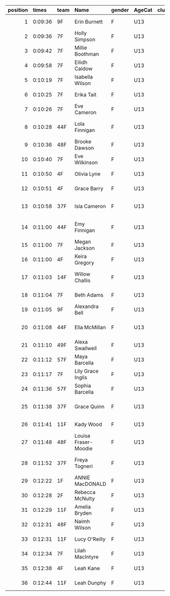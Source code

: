 |   position | times   | team   | Name                 | gender   | AgeCat   |   clubnumber | Club name           | Website                               |   finishPosition |
|-----------:|:--------|:-------|:---------------------|:---------|:---------|-------------:|:--------------------|:--------------------------------------|-----------------:|
|          1 | 0:09:36 | 9F     | Erin Burnett         | F        | U13      |            9 | Garscube Harriers   | https://www.garscubeharriers.org.uk/  |                1 |
|          2 | 0:09:36 | 7F     | Holly Simpson        | F        | U13      |            7 | Giffnock North AC   | https://www.giffnocknorth.co.uk/      |                2 |
|          3 | 0:09:42 | 7F     | Millie Boothman      | F        | U13      |            7 | Giffnock North AC   | https://www.giffnocknorth.co.uk/      |                3 |
|          4 | 0:09:58 | 7F     | Eilidh Caldow        | F        | U13      |            7 | Giffnock North AC   | https://www.giffnocknorth.co.uk/      |                4 |
|          5 | 0:10:19 | 7F     | Isabella Wilson      | F        | U13      |            7 | Giffnock North AC   | https://www.giffnocknorth.co.uk/      |                5 |
|          6 | 0:10:25 | 7F     | Erika Tait           | F        | U13      |            7 | Giffnock North AC   | https://www.giffnocknorth.co.uk/      |                6 |
|          7 | 0:10:26 | 7F     | Eve Cameron          | F        | U13      |            7 | Giffnock North AC   | https://www.giffnocknorth.co.uk/      |                7 |
|          8 | 0:10:28 | 44F    | Lola Finnigan        | F        | U13      |           44 | North Ayrshire AAC  | https://naathletics.co.uk/            |                8 |
|          9 | 0:10:36 | 48F    | Brooke Dawson        | F        | U13      |           48 | Springburn Harriers | https://www.springburnharriers.co.uk/ |                9 |
|         10 | 0:10:40 | 7F     | Eve Wilkinson        | F        | U13      |            7 | Giffnock North AC   | https://www.giffnocknorth.co.uk/      |               10 |
|         11 | 0:10:50 | 4F     | Olivia Lyne          | F        | U13      |            4 | Inverclyde AC       | https://www.inverclydeac.org/         |               11 |
|         12 | 0:10:51 | 4F     | Grace Barry          | F        | U13      |            4 | Inverclyde AC       | https://www.inverclydeac.org/         |               12 |
|         13 | 0:10:58 | 37F    | Isla Cameron         | F        | U13      |           37 | Law & District AAC  | http://www.lawaac.co.uk/              |               13 |
|         14 | 0:11:00 | 44F    | Emy Finnigan         | F        | U13      |           44 | North Ayrshire AAC  | https://naathletics.co.uk/            |               14 |
|         15 | 0:11:00 | 7F     | Megan Jackson        | F        | U13      |            7 | Giffnock North AC   | https://www.giffnocknorth.co.uk/      |               15 |
|         16 | 0:11:00 | 4F     | Keira Gregory        | F        | U13      |            4 | Inverclyde AC       | https://www.inverclydeac.org/         |               16 |
|         17 | 0:11:03 | 14F    | Willow Challis       | F        | U13      |           14 | Ayr Seaforth AC     | https://www.ayrseaforth.co.uk/        |               17 |
|         18 | 0:11:04 | 7F     | Beth Adams           | F        | U13      |            7 | Giffnock North AC   | https://www.giffnocknorth.co.uk/      |               18 |
|         19 | 0:11:05 | 9F     | Alexandra Bell       | F        | U13      |            9 | Garscube Harriers   | https://www.garscubeharriers.org.uk/  |               19 |
|         20 | 0:11:08 | 44F    | Ella McMillan        | F        | U13      |           44 | North Ayrshire AAC  | https://naathletics.co.uk/            |               20 |
|         21 | 0:11:10 | 49F    | Alexa Swallwell      | F        | U13      |           49 | Stewartry AC        | nan                                   |               21 |
|         22 | 0:11:12 | 57F    | Maya Barcella        | F        | U13      |           57 | Whitemoss AAC       | https://whitemossaac.co.uk/           |               22 |
|         23 | 0:11:17 | 7F     | Lily Grace Inglis    | F        | U13      |            7 | Giffnock North AC   | https://www.giffnocknorth.co.uk/      |               23 |
|         24 | 0:11:36 | 57F    | Sophia Barcella      | F        | U13      |           57 | Whitemoss AAC       | https://whitemossaac.co.uk/           |               24 |
|         25 | 0:11:38 | 37F    | Grace Quinn          | F        | U13      |           37 | Law & District AAC  | http://www.lawaac.co.uk/              |               25 |
|         26 | 0:11:41 | 11F    | Kady Wood            | F        | U13      |           11 | Airdrie Harriers    | http://airdrieharriers.org/           |               26 |
|         27 | 0:11:48 | 48F    | Louisa Fraser-Moodie | F        | U13      |           48 | Springburn Harriers | https://www.springburnharriers.co.uk/ |               27 |
|         28 | 0:11:52 | 37F    | Freya Togneri        | F        | U13      |           37 | Law & District AAC  | http://www.lawaac.co.uk/              |               28 |
|         29 | 0:12:22 | 1F     | ANNIE MacDONALD      | F        | U13      |            1 | East Kilbride AC    | http://www.ekac.org.uk/               |               29 |
|         30 | 0:12:28 | 2F     | Rebecca McNulty      | F        | U13      |            2 | Kilmarnock H&AC     | http://www.kilmarnockharriers.com/    |               30 |
|         31 | 0:12:29 | 11F    | Amelia Bryden        | F        | U13      |           11 | Airdrie Harriers    | http://airdrieharriers.org/           |               31 |
|         32 | 0:12:31 | 48F    | Naimh Wilson         | F        | U13      |           48 | Springburn Harriers | https://www.springburnharriers.co.uk/ |               32 |
|         33 | 0:12:31 | 11F    | Lucy O'Reilly        | F        | U13      |           11 | Airdrie Harriers    | http://airdrieharriers.org/           |               33 |
|         34 | 0:12:34 | 7F     | Lilah MacIntyre      | F        | U13      |            7 | Giffnock North AC   | https://www.giffnocknorth.co.uk/      |               34 |
|         35 | 0:12:38 | 4F     | Leah Kane            | F        | U13      |            4 | Inverclyde AC       | https://www.inverclydeac.org/         |               35 |
|         36 | 0:12:44 | 11F    | Leah Dunphy          | F        | U13      |           11 | Airdrie Harriers    | http://airdrieharriers.org/           |               36 |